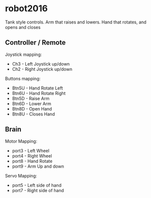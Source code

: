 # robot2016

Tank style controls.  Arm that raises and lowers.  Hand that rotates, and opens and closes

## Controller / Remote
Joystick mapping:
*	Ch3 - Left Joystick up/down
*	Ch2 - Right Joystick up/down

Buttons mapping:
*	Btn5U - Hand Rotate Left
*	Btn6U - Hand Rotate Right
*	Btn5D - Raise Arm
*	Btn6D - Lower Arm
*	Btn8D - Open Hand
*	Btn8U - Closes Hand

## Brain
Motor Mapping:
* port3 - Left Wheel
* port4 - Right Wheel
* port8 - Hand Rotate
* port9 - Arm Up and down

Servo Mapping:
* port5 - Left side of hand
* port7 - Right side of hand
